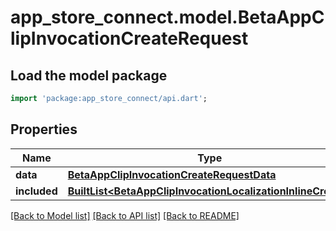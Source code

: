# app_store_connect.model.BetaAppClipInvocationCreateRequest

## Load the model package
```dart
import 'package:app_store_connect/api.dart';
```

## Properties
Name | Type | Description | Notes
------------ | ------------- | ------------- | -------------
**data** | [**BetaAppClipInvocationCreateRequestData**](BetaAppClipInvocationCreateRequestData.md) |  | 
**included** | [**BuiltList&lt;BetaAppClipInvocationLocalizationInlineCreate&gt;**](BetaAppClipInvocationLocalizationInlineCreate.md) |  | [optional] 

[[Back to Model list]](../README.md#documentation-for-models) [[Back to API list]](../README.md#documentation-for-api-endpoints) [[Back to README]](../README.md)


